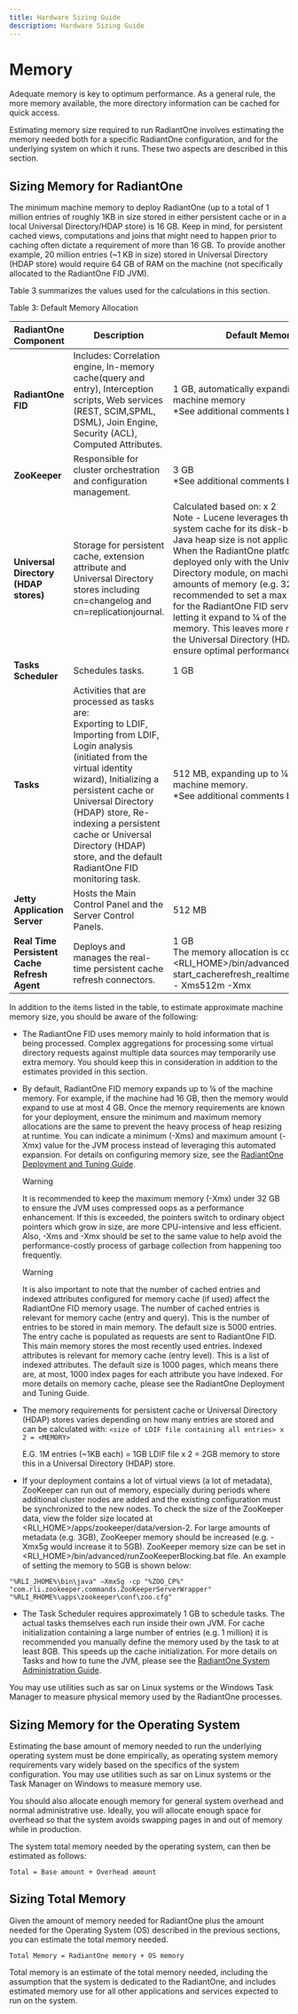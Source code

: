 ```yaml
---
title: Hardware Sizing Guide
description: Hardware Sizing Guide
---
```


# Memory

Adequate memory is key to optimum performance. As a general rule, the more memory available, the more directory information can be cached for quick access.

Estimating memory size required to run RadiantOne involves estimating the memory needed both for a specific RadiantOne configuration, and for the underlying system on which it runs. These two aspects are described in this section.

## Sizing Memory for RadiantOne

The minimum machine memory to deploy RadiantOne (up to a total of 1 million entries of roughly 1KB in size stored in either persistent cache or in a local Universal Directory/HDAP store) is 16 GB. Keep in mind, for persistent cached views, computations and joins that might need to happen prior to caching often dictate a requirement of more than 16 GB. To provide another example, 20 million entries (~1 KB in size) stored in Universal Directory (HDAP store) would require 64 GB of RAM on the machine (not specifically allocated to the RadiantOne FID JVM).

Table 3 summarizes the values used for the calculations in this section.

Table 3: Default Memory Allocation

| RadiantOne Component | Description | Default Memory
|------------|------------|------------|
| **RadiantOne FID** | Includes: Correlation engine, In-memory cache(query and entry), Interception scripts, Web services (REST, SCIM,SPML, DSML), Join Engine, Security (ACL), Computed Attributes. | 1 GB, automatically expanding up to ¼ of machine memory <br> *See additional comments below.
| **ZooKeeper** | Responsible for cluster orchestration and configuration management. | 3 GB <br> *See additional comments below.
| **Universal Directory (HDAP stores)** | Storage for persistent cache, extension attribute and Universal Directory stores including cn=changelog and cn=replicationjournal. | Calculated based on: <Size of LDIF file> x 2 <br> Note - Lucene leverages the OS file system cache for its disk-based data. Java heap size is not applicable. <br> When the RadiantOne platform is deployed only with the Universal Directory module, on machines with large amounts of memory (e.g. 32GB), it is recommended to set a max JVM (-Xmx) for the RadiantOne FID service instead of letting it expand to ¼ of the available memory. This leaves more memory for the Universal Directory (HDAP) stores to ensure optimal performance.
| **Tasks Scheduler** | Schedules tasks. | 1 GB
| **Tasks** | Activities that are processed as tasks are: <br> Exporting to LDIF, Importing from LDIF, Login analysis (initiated from the virtual identity wizard), Initializing a persistent cache or Universal Directory (HDAP) store, Re- indexing a persistent cache or Universal Directory (HDAP) store, and the default RadiantOne FID monitoring task. | 512 MB, expanding up to ¼ of the machine memory. <br> *See additional comments below.
| **Jetty Application Server** | Hosts the Main Control Panel and the Server Control Panels. | 512 MB
| **Real Time Persistent Cache Refresh Agent** | Deploys and manages the real-time persistent cache refresh connectors. | 1 GB <br> The memory allocation is configured in <RLI_HOME>/bin/advanced/ start_cacherefresh_realtime_agent.bat/.sh <br> - Xms512m -Xmx | 

In addition to the items listed in the table, to estimate approximate machine memory size, you should be aware of the following:

- The RadiantOne FID uses memory mainly to hold information that is being processed. Complex aggregations for processing some virtual directory requests against multiple data sources may temporarily use extra memory. You should keep this in consideration in addition to the estimates provided in this section.
- By default, RadiantOne FID memory expands up to ¼ of the machine memory. For example, if the machine had 16 GB, then the memory would expand to use at most 4 GB. Once the memory requirements are known for your deployment, ensure the minimum and maximum memory allocations are the same to prevent the heavy process of heap resizing at runtime. You can indicate a minimum (-Xms) and maximum amount (-Xmx) value for the JVM process instead of leveraging this automated expansion. For details on configuring memory size, see the [RadiantOne Deployment and Tuning Guide](/deployment-and-tuning-guide/07-deployment-architecture/#setting-the-java-virtual-memory-size-for-the-radiantOne-service).
  
    >[!warning]
    >It is recommended to keep the maximum memory (-Xmx) under 32 GB to ensure the JVM uses compressed oops as a performance enhancement. If this is exceeded, the pointers switch to ordinary object pointers which grow in size, are more CPU-intensive and less efficient. Also, -Xms and -Xmx should be set to the same value to help avoid the performance-costly process of garbage collection from happening too frequently.

    >[!warning]
    >It is also important to note that the number of cached entries and indexed attributes configured for memory cache (if used) affect the RadiantOne FID memory usage. The number of cached entries is relevant for memory cache (entry and query). This is the number of entries to be stored in main memory. The default size is 5000 entries. The entry cache is populated as requests are sent to RadiantOne FID. This main memory stores the most recently used entries. Indexed attributes is relevant for memory cache (entry level). This is a list of indexed attributes. The default size is 1000 pages, which means there are, at most, 1000 index pages for each attribute you have indexed. For more details on memory cache, please see the RadiantOne Deployment and Tuning Guide.

- The memory requirements for persistent cache or Universal Directory (HDAP) stores varies depending on how many entries are stored and can be calculated with: `<size of LDIF file containing all entries> x 2 = <MEMORY>`

    E.G. 1M entries (~1KB each) = 1GB LDIF file x 2 = 2GB memory to store this in a Universal Directory (HDAP) store.

- If your deployment contains a lot of virtual views (a lot of metadata), ZooKeeper can run out of memory, especially during periods where additional cluster nodes are added and the existing configuration must be synchronized to the new nodes. To check the size of the ZooKeeper data, view the folder size located at <RLI_HOME>/apps/zookeeper/data/version-2. For large amounts of metadata (e.g. 3GB), ZooKeeper memory should be increased (e.g. -Xmx5g would increase it to 5GB). ZooKeeper memory size can be set in <RLI_HOME>/bin/advanced/runZooKeeperBlocking.bat file. An example of setting the memory to 5GB is shown below:

`"%RLI_JHOME%\bin\java" –Xmx5g -cp "%ZOO_CP%"`
<br> `"com.rli.zookeeper.commands.ZooKeeperServerWrapper"`
<br> `"%RLI_RHOME%\apps\zookeeper\conf\zoo.cfg"`

- The Task Scheduler requires approximately 1 GB to schedule tasks. The actual tasks themselves each run inside their own JVM. For cache initialization containing a large number of entries (e.g. 1 million) it is recommended you manually define the memory used by the task to at least 8GB. This speeds up the cache initialization. For more details on Tasks and how to tune the JVM, please see the [RadiantOne System Administration Guide](/sys-admin-guide/01-introduction/#tasks-tab).

You may use utilities such as sar on Linux systems or the Windows Task Manager to measure physical memory used by the RadiantOne processes.

## Sizing Memory for the Operating System

Estimating the base amount of memory needed to run the underlying operating system must be done empirically, as operating system memory requirements vary widely based on the specifics of the system configuration. You may use utilities such as sar on Linux systems or the Task Manager on Windows to measure memory use.

You should also allocate enough memory for general system overhead and normal administrative use. Ideally, you will allocate enough space for overhead so that the system avoids swapping pages in and out of memory while in production.

The system total memory needed by the operating system, can then be estimated as follows:


`Total = Base amount + Overhead amount`

## Sizing Total Memory

Given the amount of memory needed for RadiantOne plus the amount needed for the Operating System (OS) described in the previous sections, you can estimate the total memory needed.

`Total Memory = RadiantOne memory + OS memory`

Total memory is an estimate of the total memory needed, including the assumption that the system is dedicated to the RadiantOne, and includes estimated memory use for all other applications and services expected to run on the system.
